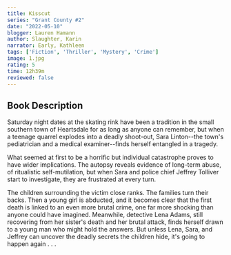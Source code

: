 ```yaml
---
title: Kisscut
series: "Grant County #2"
date: "2022-05-10"
blogger: Lauren Hamann
author: Slaughter, Karin
narrator: Early, Kathleen
tags: ['Fiction', 'Thriller', 'Mystery', 'Crime']
image: 1.jpg
rating: 5
time: 12h39m
reviewed: false
---
```



## Book Description

Saturday night dates at the skating rink have been a tradition in the small southern town of Heartsdale for as long as anyone can remember, but when a teenage quarrel explodes into a deadly shoot-out, Sara Linton--the town's pediatrician and a medical examiner--finds herself entangled in a tragedy.

What seemed at first to be a horrific but individual catastrophe proves to have wider implications. The autopsy reveals evidence of long-term abuse, of ritualistic self-mutilation, but when Sara and police chief Jeffrey Tolliver start to investigate, they are frustrated at every turn.

The children surrounding the victim close ranks. The families turn their backs. Then a young girl is abducted, and it becomes clear that the first death is linked to an even more brutal crime, one far more shocking than anyone could have imagined. Meanwhile, detective Lena Adams, still recovering from her sister's death and her brutal attack, finds herself drawn to a young man who might hold the answers. But unless Lena, Sara, and Jeffrey can uncover the deadly secrets the children hide, it's going to happen again . . . 